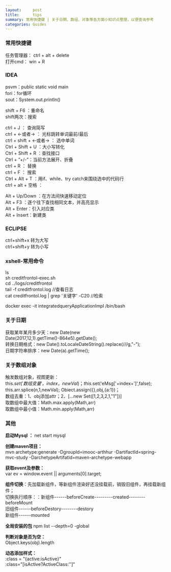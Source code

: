 ```yaml
---
layout:     post
title:      tips
summary: 常用快捷键 | 关于日期、数组、对象等各方面小知识点整理，以便查询参考
categories: Guides
---
```


### 常用快捷键

任务管理器：   ctrl + alt + delete      
打开cmd： win + R      

### IDEA

psvm：public static void main      
fori：for循环      
sout：System.out.println()      

shift + F6 ：重命名      
shift两次：搜索      

ctrl + J ： 查询简写      
ctrl + ←或者→  ： 光标跳转单词最前/最后      
ctrl + shift + ←或者→ ： 选中单词      
Ctrl + Shift + U ：大小写转化      
Ctrl + Shift + R ：查找接口      
Ctrl + ”+/-”：当前方法展开、折叠      
ctrl + R ： 替换      
ctrl + F ： 搜索      
Ctrl + Alt + T ：用if、while、try catch来围绕选中的代码行      
ctrl + alt + 空格 ：            

Alt + Up/Down ：在方法间快速移动定位      
Alt + F3 ：逐个往下查找相同文本，并高亮显示      
Alt + Enter：引入对应类      
Alt + Insert：新建类      

### ECLIPSE

ctrl+shift+x   转为大写        
ctrl+shift+y   转为小写       

### xshell-常用命令

ls       
sh creditfrontol-exec.sh      
cd ../logs/creditfrontol      
tail -f creditfrontol.log       //查看日志      
cat creditfrontol.log | grep '关键字' -C20     //检索        

docker exec -it integratedqueryApplicationImpl /bin/bash	      

### 关于日期 

获取某年某月多少天：new Date(new Date(2017,12,1).getTime()-864e5).getDate();              
转换日期格式：new Date().toLocaleDateString().replace(/\//g,"-");                
日期字符串排序：new Date(a).getTime();                  


### 关于数组对象

触发数组对象，视图更新：             
this.$set('数组变量'，index，newVal)；                 
this.$set('eMsg['+index+']',false);           
this.arr.splice(n,1,newVal); 
Obiect.assign({},obj,{a:1})；   
数组去重：1、obj添加attr；2、[...new Set([1,2,3,2,1,"1"])]             
取数组中最大值：Math.max.apply(Math,arr)             
取数组中最小值：Math.min.apply(Math,arr)            


### 其他

**启动Mysql ：**
net start mysql              

**创建maven项目：**          
mvn archetype:generate -DgroupId=imooc-arthhur -DartifactId=spring-mvc-study            -DarchetypeArtifatId=maven-archetype-webapp           

**获取event及参数：**          
var ev = window.event || arguments[0].target;           

**组件切换**：先加载新组件，等新组件渲染好还没挂载前，销毁旧组件，再挂载新组件；           
切换执行顺序：：新组件------beforeCreate---------created--------beforeMount           
  	旧组件------beforeDestory--------destory           
  	新组件------mounted           

**全局安装的包**    npm list --depth=0 -global           

**判断对象是否为空：**            
Object.keys(obj).length           

**动态添加样式：**           
:class = "{active:isActive}"           
:class="[isActive?ActiveClass:'']"           